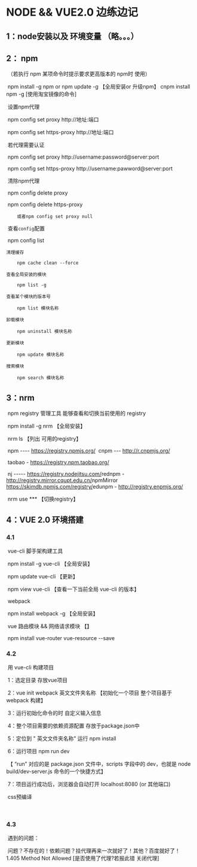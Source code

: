 # NODE && VUE2.0 边练边记

## 1：node安装以及 环境变量 （略。。。）

## 2： npm

​	（若执行 npm 某项命令时提示要求更高版本的 npm时 使用）

​	   npm install -g npm     or     npm update -g  【全局安装or 升级npm】
       cnpm install npm -g [使用淘宝镜像的命令]

​	设置npm代理

​		npm config set proxy http://地址:端口

​		npm config set https-proxy http://地址:端口

​	若代理需要认证

​		npm config set proxy http://username:password@server:port

​		npm config set https-proxy http://username:pawword@server:port

​	清除npm代理

​		npm config delete proxy

​		npm config delete https-proxy

        或者npm config set proxy null

​	查看`config`配置

​		npm config list

    清理缓存

        npm cache clean --force

    查看全局安装的模块

        npm list -g

    查看某个模块的版本号

        npm list 模块名称

    卸载模块

        npm uninstall 模块名称

    更新模块

        npm update 模块名称

    搜索模块

        npm search 模块名称

## 3：nrm 

​	npm registry 管理工具 能够查看和切换当前使用的 registry

​	npm install -g nrm  【全局安装】

​	 nrm ls 【列出 可用的registry】

​		npm ---- https://registry.npmjs.org/
​		cnpm --- http://r.cnpmjs.org/

​		taobao - https://registry.npm.taobao.org/

​		nj ----- https://registry.nodejitsu.com/
​		rednpm - http://registry.mirror.cqupt.edu.cn/
​		npmMirror  https://skimdb.npmjs.com/registry/
​		edunpm - http://registry.enpmjs.org/

​	nrm use *** 【切换registry】

## 4：VUE 2.0  环境搭建

### 	4.1

​		vue-cli 脚手架构建工具

​			npm install -g vue-cli  【全局安装】

​			npm update vue-cli   【更新】

​			npm view vue-cli   【查看一下当前全局 vue-cli 的版本】

​		webpack

​			npm install webpack -g 【全局安装】

​		vue 路由模块 && 网络请求模块 【】

​			npm install vue-router vue-resource --save

### 	4.2

​		用 vue-cli 构建项目

​			1：选定目录 存放vue项目

​			2：vue init webpack 英文文件夹名称      【初始化一个项目  整个项目基于webpack 构建】

​			3：运行初始化命令的时  自定义输入信息

​			4：整个项目需要的依赖资源配置 存放于package.json中

​			5：定位到  " 英文文件夹名称"  运行 npm install

​			6：运行项目 npm run dev   

​				【 “run” 对应的是 package.json 文件中，scripts 字段中的 dev，也就是 node build/dev-server.js 	命令的一个快捷方式】

​			7：项目运行成功后，浏览器会自动打开 localhost:8080 (or 其他端口)

​		css预编译

​			

### 	4.3

​		遇到的问题：

​			问题？不存在的！依赖问题？挂代理再来一次就好了！其他？百度就好了！
            1.405 Method Not Allowed  [是否使用了代理?若报此错 关闭代理]

​		